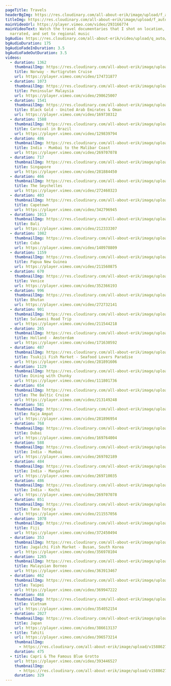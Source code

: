 ```yaml
---
pageTitle: Travels
headerBgImg: https://res.cloudinary.com/all-about-erik/image/upload/f_auto/v1580641705/Travels/bamyan-banner_kxakxq.jpg
titleImg: https://res.cloudinary.com/all-about-erik/image/upload/f_auto/v1580641704/Travels/travels_rcl4mu.png
mainVideoUrl: https://player.vimeo.com/video/293166774
mainVideoText: Watch the travel documentaries that I shot on location, wrote,
  narrated, and set to regional music
bgAudio: https://res.cloudinary.com/all-about-erik/video/upload/q_auto/v1583971687/Travels/Ramblin-Man-The-Blue-Velvet-Band_Travels_zfpv8a.mp3
bgAudioDuration: 175
bgAudioFadeInDuration: 3.5
bgAudioFadeOutDuration: 3.5
videos:
  - duration: 1362
    thumbnailImg: https://res.cloudinary.com/all-about-erik/image/upload/f_auto/v1580642922/Travels/norway_wtnfj7.jpg
    title: Norway - Hurtigruten Cruise
    url: https://player.vimeo.com/video/174731877
  - duration: 1073
    thumbnailImg: https://res.cloudinary.com/all-about-erik/image/upload/f_auto/v1580642923/Travels/malaysia_zcxazn.jpg
    title: Peninsular Malaysia
    url: https://player.vimeo.com/video/298625007
  - duration: 1541
    thumbnailImg: https://res.cloudinary.com/all-about-erik/image/upload/f_auto/v1580642923/Travels/uae_pdtrdu.jpg
    title: Black Gold - United Arab Emirates & Oman
    url: https://player.vimeo.com/video/169738312
  - duration: 1588
    thumbnailImg: https://res.cloudinary.com/all-about-erik/image/upload/f_auto/v1580642923/Travels/samba_mofqhz.jpg
    title: Carnival in Brazil
    url: https://player.vimeo.com/video/129839794
  - duration: 486
    thumbnailImg: https://res.cloudinary.com/all-about-erik/image/upload/f_auto/v1580642923/Travels/mumbai_malabar_gwxbtk.jpg
    title: India - Mumbai to the Malibar Coast
    url: https://player.vimeo.com/video/269707078
  - duration: 717
    thumbnailImg: https://res.cloudinary.com/all-about-erik/image/upload/f_auto/v1580642923/Travels/singapore_vrzl3t.jpg
    title: Singapore
    url: https://player.vimeo.com/video/281884450
  - duration: 466
    thumbnailImg: https://res.cloudinary.com/all-about-erik/image/upload/f_auto/v1580642923/Travels/seychelles_xa3hds.jpg
    title: The Seychelles
    url: https://player.vimeo.com/video/272460323
  - duration: 403
    thumbnailImg: https://res.cloudinary.com/all-about-erik/image/upload/f_auto/v1580642924/Travels/capetown_njc5zv.jpg
    title: Capetown
    url: https://player.vimeo.com/video/342796945
  - duration: 1013
    thumbnailImg: https://res.cloudinary.com/all-about-erik/image/upload/f_auto/v1580642924/Travels/bali_si2btf.jpg
    title: Bali
    url: https://player.vimeo.com/video/212333307
  - duration: 1082
    thumbnailImg: https://res.cloudinary.com/all-about-erik/image/upload/f_auto/v1580642924/Travels/cuba_fgmvfk.jpg
    title: Cuba
    url: https://player.vimeo.com/video/140978809
  - duration: 1159
    thumbnailImg: https://res.cloudinary.com/all-about-erik/image/upload/f_auto/v1580642923/Travels/papua_viclph.jpg
    title: Papua New Guinea
    url: https://player.vimeo.com/video/211560875
  - duration: 670
    thumbnailImg: https://res.cloudinary.com/all-about-erik/image/upload/f_auto/v1580647124/Travels/venice_cemorb.jpg
    title: Venice
    url: https://player.vimeo.com/video/352366193
  - duration: 996
    thumbnailImg: https://res.cloudinary.com/all-about-erik/image/upload/f_auto/v1580642924/Travels/bhutan_wzklvo.jpg
    title: Bhutan
    url: https://player.vimeo.com/video/272732141
  - duration: 901
    thumbnailImg: https://res.cloudinary.com/all-about-erik/image/upload/f_auto/v1580642923/Travels/sulawesi_ddeel8.jpg
    title: Sulawesi Road Trip
    url: https://player.vimeo.com/video/211544218
  - duration: 265
    thumbnailImg: https://res.cloudinary.com/all-about-erik/image/upload/f_auto/v1580642924/Travels/holland_woygop.jpg
    title: Holland - Amsterdam
    url: https://player.vimeo.com/video/171630592
  - duration: 487
    thumbnailImg: https://res.cloudinary.com/all-about-erik/image/upload/f_auto/v1580642923/Travels/tsukijistill_ygyyv8.jpg
    title: Tsukiji Fish Market - Seafood Lovers Paradise
    url: https://player.vimeo.com/video/281891606
  - duration: 1129
    thumbnailImg: https://res.cloudinary.com/all-about-erik/image/upload/f_auto/v1580642924/Travels/diningwithchunky_pvl2mo.jpg
    title: Dining with Chunky
    url: https://player.vimeo.com/video/111801736
  - duration: 654
    thumbnailImg: https://res.cloudinary.com/all-about-erik/image/upload/f_auto/v1580642924/Travels/baltic_mvyknf.jpg
    title: The Baltic Cruise
    url: https://player.vimeo.com/video/213149248
  - duration: 581
    thumbnailImg: https://res.cloudinary.com/all-about-erik/image/upload/f_auto/v1580642923/Travels/rajaampat_vbaqi6.jpg
    title: Raja Ampat
    url: https://player.vimeo.com/video/281896954
  - duration: 768
    thumbnailImg: https://res.cloudinary.com/all-about-erik/image/upload/f_auto/v1580642924/Travels/burj_kalifa_wbcmha.jpg
    title: Dubai
    url: https://player.vimeo.com/video/169764004
  - duration: 588
    thumbnailImg: https://res.cloudinary.com/all-about-erik/image/upload/f_auto/v1580642923/Travels/mumbai_kmen3j.jpg
    title: India - Mumbai
    url: https://player.vimeo.com/video/269702189
  - duration: 484
    thumbnailImg: https://res.cloudinary.com/all-about-erik/image/upload/f_auto/v1580642923/Travels/mangalore_oxmfsl.jpg
    title: India - Mangalore
    url: https://player.vimeo.com/video/269710035
  - duration: 486
    thumbnailImg: https://res.cloudinary.com/all-about-erik/image/upload/f_auto/v1580642923/Travels/mumbai_malabar_gwxbtk.jpg
    title: India - Kochi
    url: https://player.vimeo.com/video/269707078
  - duration: 851
    thumbnailImg: https://res.cloudinary.com/all-about-erik/image/upload/f_auto/v1580642923/Travels/tanatoraja_z0jqx4.jpg
    title: Tana Toraja
    url: https://player.vimeo.com/video/211557056
  - duration: 1078
    thumbnailImg: https://res.cloudinary.com/all-about-erik/image/upload/f_auto/v1580645879/Travels/fiji_x2e1ro.jpg
    title: Fiji
    url: https://player.vimeo.com/video/372450494
  - duration: 353
    thumbnailImg: https://res.cloudinary.com/all-about-erik/image/upload/f_auto/v1580646274/Travels/jagalchi-fish-market-south-korea_vhkmuw.jpg
    title: Jagalchi Fish Market - Busan, South Korea
    url: https://player.vimeo.com/video/356978104
  - duration: 1265
    thumbnailImg: https://res.cloudinary.com/all-about-erik/image/upload/f_auto/v1580646524/Travels/malaysian-borneo_gmgghz.jpg
    title: Malaysian Borneo
    url: https://player.vimeo.com/video/363913467
  - duration: 462
    thumbnailImg: https://res.cloudinary.com/all-about-erik/image/upload/f_auto/v1580646848/Travels/taipei_bz5taf.jpg
    title: Taipei
    url: https://player.vimeo.com/video/369947222
  - duration: 468
    thumbnailImg: https://res.cloudinary.com/all-about-erik/image/upload/f_auto/v1580647403/Travels/vietnam_ywkufd.jpg
    title: Vietnam
    url: https://player.vimeo.com/video/354052154
  - duration: 2027
    thumbnailImg: https://res.cloudinary.com/all-about-erik/image/upload/f_auto/v1580647803/Travels/japan_hno20g.jpg
    title: Japan
    url: https://player.vimeo.com/video/386613137
  - title: Tahiti
    url: https://player.vimeo.com/video/396573214
    thumbnailImg:
      - https://res.cloudinary.com/all-about-erik/image/upload/v1588627870/Travels/Tahiti_n7hlog.jpg
    duration: 475
  - title: Capri & The Famous Blue Grotto
    url: https://player.vimeo.com/video/393446527
    thumbnailImg:
      - https://res.cloudinary.com/all-about-erik/image/upload/v1588627933/Travels/Capri_q1eqyf.jpg
    duration: 329
---
```

